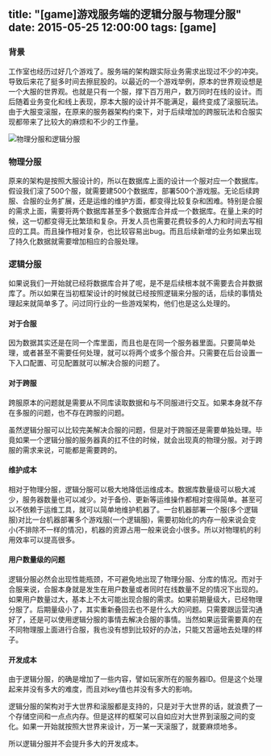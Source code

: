 title: "[game]游戏服务端的逻辑分服与物理分服"
date: 2015-05-25 12:00:00
tags: [game]
---

### 背景

工作室也经历过好几个游戏了。服务端的架构跟实际业务需求出现过不少的冲突。导致后来花了挺多时间去擦屁股的。以最近的一个游戏举例，原本的世界观设想是一个大服的世界观。也就是只有一个服，撑下百万用户，数万同时在线的设计。而后随着业务变化和线上表现，原本大服的设计并不能满足，最终变成了滚服玩法。由于大服变滚服，在原来的服务器架构约束下，对于后续增加的跨服玩法和合服实现都带来了比较大的麻烦和不少的工作量。

![物理分服和逻辑分服](http://i.imgur.com/SORhqLU.png)

### 物理分服

原来的架构是按照大服设计的，所以在数据库上面的设计一个服对应一个数据库。假设我们滚了500个服，就需要建500个数据库，部署500个游戏服。无论后续跨服、合服的业务扩展，还是运维的维护方面，都变得比较复杂和困难。特别是合服的需求上面，需要将两个数据库甚至多个数据库合并成一个数据库。在量上来的时候，这一切都变得无比繁琐和复杂。开发人员也需要花费较多的人力和时间去写相应的工具。而且操作相对复杂，也比较容易出bug。而且后续新增的业务如果出现了持久化数据就需要增加相应的合服处理。

### 逻辑分服

如果说我们一开始就已经将数据库合并了呢，是不是后续根本就不需要去合并数据库了。所以如果在当初框架设计的时候就已经按照逻辑来分服的话，后续的事情处理起来就简单多了。问过同行业的一些游戏架构，他们也是这么处理的。

#### 对于合服

因为数据其实还是在同一个库里面，而且也是在同一个服务器里面。只要简单处理，或者甚至不需要任何处理，就可以将两个或多个服合并。只需要在后台设置一下入口配置、可见配置就可以解决合服的问题了。

#### 对于跨服

跨服原本的问题就是需要从不同库读取数据和与不同服进行交互。如果本身就不存在多服的问题，也不存在跨服的问题。

虽然逻辑分服可以比较完美解决合服的问题，但是对于跨服还是需要单独处理。毕竟如果一个逻辑分服的服务器真的扛不住的时候，就会出现真的物理分服。对于跨服的需求来说，可能都是需要跨的。

#### 维护成本

相对于物理分服，逻辑分服可以极大地降低运维成本。数据库数量级可以极大减少，服务器数量也可以减少。对于备份、更新等运维操作都相对变得简单。甚至可以不依赖于运维工具，就可以简单地维护机器了。一台机器部署一个服(多个逻辑服)对比一台机器部署多个游戏服(一个逻辑服)，需要初始化的内存一般来说会变小(不排除不一样的情况)，机器的资源占用一般来说会小很多。所以对物理机的利用效率可以提高很多。

#### 用户数量级的问题

逻辑分服必然会出现性能瓶颈，不可避免地出现了物理分服、分库的情况。而对于合服来说，合服本身就是发生在用户数量或者同时在线数量不足的情况下出现的。如果用户数量过大，基本上不太可能出现合服的需求。如果前期量级大，已经物理分服了。后期量级小了，其实重新叠回去也不是什么大的问题。只需要跟运营沟通好了，还是可以使用逻辑分服的事情去解决合服的事情。当然如果运营需要真的在不同物理服上面进行合服，我也没有想到比较好的办法，只能又苦逼地去处理的样子。

#### 开发成本

由于逻辑分服，的确是增加了一些内容，譬如玩家所在的服务器ID。但是这个处理起来并没有多大的难度，而且对key值也并没有多大的影响。

逻辑分服的架构对于大世界和滚服都是支持的，只是对于大世界的话，就浪费了一个存储空间和一点点内存。但是这样的框架可以自如应对大世界到滚服之间的变化。如果一开始就按照大世界来设计，万一某一天滚服了，就要麻烦地多。

所以逻辑分服并不会提升多大的开发成本。

